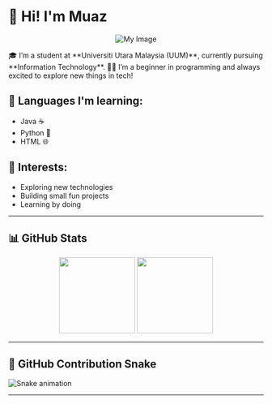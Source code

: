 # 👋 Hi! I'm Muaz
<p align="center">
  <img src="https://github.com/muaz67/desktop-tutorial/blob/main/muaz.jpeg?raw=true" alt="My Image">
</p>
🎓 I’m a student at **Universiti Utara Malaysia (UUM)**, currently pursuing **Information Technology**.  
🧑‍💻 I’m a beginner in programming and always excited to explore new things in tech!

## 🚀 Languages I'm learning:
- Java ☕
- Python 🐍
- HTML 🌐

## 🌱 Interests:
- Exploring new technologies
- Building small fun projects
- Learning by doing

---

## 📊 GitHub Stats

<div align="center">
  <img src="https://github-readme-stats.vercel.app/api?username=your-github-username&show_icons=true&count_private=true&theme=dracula" height="150" />
  <img src="https://github-readme-stats.vercel.app/api/top-langs?username=your-github-username&layout=compact&theme=dracula" height="150" />
</div>

---

## 🐍 GitHub Contribution Snake

<img src="https://raw.githubusercontent.com/your-github-username/your-github-username/output/snake.svg" alt="Snake animation" />

---

